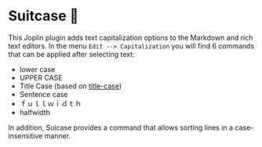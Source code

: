 # Suitcase 🧳

This Joplin plugin adds text capitalization options to the Markdown and rich text editors. In the menu `Edit --> Capitalization` you will find 6 commands that can be applied after selecting text:

- lower case
- UPPER CASE
- Title Case (based on [title-case](https://www.npmjs.com/package/title-case))
- Sentence case
- ｆｕｌｌｗｉｄｔｈ
- halfwidth

In addition, Suicase provides a command that allows sorting lines in a case-insensitive manner.
